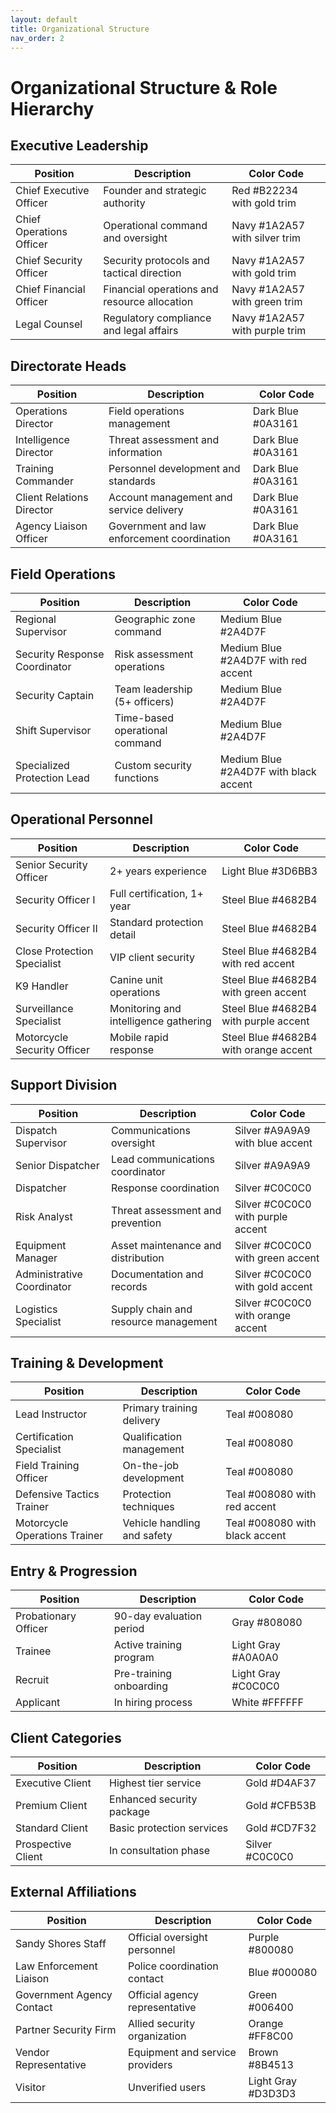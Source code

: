 ```yaml
---
layout: default
title: Organizational Structure
nav_order: 2
---
```


# Organizational Structure & Role Hierarchy

## Executive Leadership

| Position | Description | Color Code |
|----------|-------------|------------|
| Chief Executive Officer | Founder and strategic authority | Red #B22234 with gold trim |
| Chief Operations Officer | Operational command and oversight | Navy #1A2A57 with silver trim |
| Chief Security Officer | Security protocols and tactical direction | Navy #1A2A57 with gold trim |
| Chief Financial Officer | Financial operations and resource allocation | Navy #1A2A57 with green trim |
| Legal Counsel | Regulatory compliance and legal affairs | Navy #1A2A57 with purple trim |

## Directorate Heads

| Position | Description | Color Code |
|----------|-------------|------------|
| Operations Director | Field operations management | Dark Blue #0A3161 |
| Intelligence Director | Threat assessment and information | Dark Blue #0A3161 |
| Training Commander | Personnel development and standards | Dark Blue #0A3161 |
| Client Relations Director | Account management and service delivery | Dark Blue #0A3161 |
| Agency Liaison Officer | Government and law enforcement coordination | Dark Blue #0A3161 |

## Field Operations

| Position | Description | Color Code |
|----------|-------------|------------|
| Regional Supervisor | Geographic zone command | Medium Blue #2A4D7F |
| Security Response Coordinator | Risk assessment operations | Medium Blue #2A4D7F with red accent |
| Security Captain | Team leadership (5+ officers) | Medium Blue #2A4D7F |
| Shift Supervisor | Time-based operational command | Medium Blue #2A4D7F |
| Specialized Protection Lead | Custom security functions | Medium Blue #2A4D7F with black accent |

## Operational Personnel

| Position | Description | Color Code |
|----------|-------------|------------|
| Senior Security Officer | 2+ years experience | Light Blue #3D6BB3 |
| Security Officer I | Full certification, 1+ year | Steel Blue #4682B4 |
| Security Officer II | Standard protection detail | Steel Blue #4682B4 |
| Close Protection Specialist | VIP client security | Steel Blue #4682B4 with red accent |
| K9 Handler | Canine unit operations | Steel Blue #4682B4 with green accent |
| Surveillance Specialist | Monitoring and intelligence gathering | Steel Blue #4682B4 with purple accent |
| Motorcycle Security Officer | Mobile rapid response | Steel Blue #4682B4 with orange accent |

## Support Division

| Position | Description | Color Code |
|----------|-------------|------------|
| Dispatch Supervisor | Communications oversight | Silver #A9A9A9 with blue accent |
| Senior Dispatcher | Lead communications coordinator | Silver #A9A9A9 |
| Dispatcher | Response coordination | Silver #C0C0C0 |
| Risk Analyst | Threat assessment and prevention | Silver #C0C0C0 with purple accent |
| Equipment Manager | Asset maintenance and distribution | Silver #C0C0C0 with green accent |
| Administrative Coordinator | Documentation and records | Silver #C0C0C0 with gold accent |
| Logistics Specialist | Supply chain and resource management | Silver #C0C0C0 with orange accent |

## Training & Development

| Position | Description | Color Code |
|----------|-------------|------------|
| Lead Instructor | Primary training delivery | Teal #008080 |
| Certification Specialist | Qualification management | Teal #008080 |
| Field Training Officer | On-the-job development | Teal #008080 |
| Defensive Tactics Trainer | Protection techniques | Teal #008080 with red accent |
| Motorcycle Operations Trainer | Vehicle handling and safety | Teal #008080 with black accent |

## Entry & Progression

| Position | Description | Color Code |
|----------|-------------|------------|
| Probationary Officer | 90-day evaluation period | Gray #808080 |
| Trainee | Active training program | Light Gray #A0A0A0 |
| Recruit | Pre-training onboarding | Light Gray #C0C0C0 |
| Applicant | In hiring process | White #FFFFFF |

## Client Categories

| Position | Description | Color Code |
|----------|-------------|------------|
| Executive Client | Highest tier service | Gold #D4AF37 |
| Premium Client | Enhanced security package | Gold #CFB53B |
| Standard Client | Basic protection services | Gold #CD7F32 |
| Prospective Client | In consultation phase | Silver #C0C0C0 |

## External Affiliations

| Position | Description | Color Code |
|----------|-------------|------------|
| Sandy Shores Staff | Official oversight personnel | Purple #800080 |
| Law Enforcement Liaison | Police coordination contact | Blue #000080 |
| Government Agency Contact | Official agency representative | Green #006400 |
| Partner Security Firm | Allied security organization | Orange #FF8C00 |
| Vendor Representative | Equipment and service providers | Brown #8B4513 |
| Visitor | Unverified users | Light Gray #D3D3D3 |
